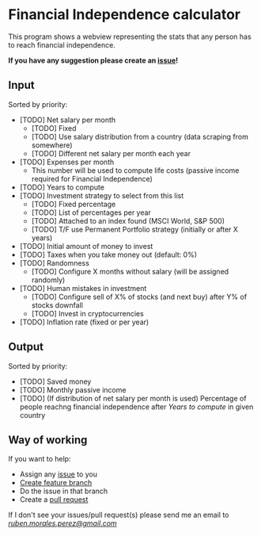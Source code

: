# Financial Independence calculator

This program shows a webview representing the stats that any person has to reach financial independence.

**If you have any suggestion please create an [issue](https://github.com/Rubenmp/fi-calculator/issues)!**

## Input
Sorted by priority:

- [TODO] Net salary per month
  - [TODO] Fixed
  - [TODO] Use salary distribution from a country (data scraping from somewhere)
  - [TODO] Different net salary per month each year
- [TODO] Expenses per month
  - This number will be used to compute life costs (passive income required for Financial Independence)
- [TODO] Years to compute
- [TODO] Investment strategy to select from this list 
  - [TODO] Fixed percentage 
  - [TODO] List of percentages per year
  - [TODO] Attached to an index found (MSCI World, S&P 500)
  - [TODO] T/F use Permanent Portfolio strategy (initially or after X years)
- [TODO] Initial amount of money to invest
- [TODO] Taxes when you take money out (default: 0%)
- [TODO] Randomness
  - [TODO] Configure X months without salary (will be assigned randomly)
- [TODO] Human mistakes in investment
  - [TODO] Configure sell of X% of stocks (and next buy) after Y% of stocks downfall
  - [TODO] Invest in cryptocurrencies
- [TODO] Inflation rate (fixed or per year)


## Output
Sorted by priority:

- [TODO] Saved money
- [TODO] Monthly passive income
- [TODO] (If distribution of net salary per month is used) Percentage of people reachng financial independence after *Years to compute* in given country

## Way of working
If you want to help:
- Assign any [issue](https://github.com/Rubenmp/fi-calculator/issues) to you
- [Create feature branch](https://git-scm.com/book/en/v2/Git-Branching-Basic-Branching-and-Merging)
- Do the issue in that branch
- Create a [pull request](https://github.com/Rubenmp/fi-calculator/pulls)

If I don't see your issues/pull request(s) please send me an email to *ruben.morales.perez@gmail.com*
